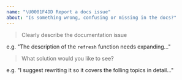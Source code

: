 ```yaml
---
name: "\U0001F4DD Report a docs issue"
about: "Is something wrong, confusing or missing in the docs?"
---
```


<!-- Please answer the following. Issues that do not will be closed. -->

> Clearly describe the documentation issue

e.g. "The description of the `refresh` function needs expanding..."

> What solution would you like to see?

e.g. "I suggest rewriting it so it covers the folling topics in detail..."
